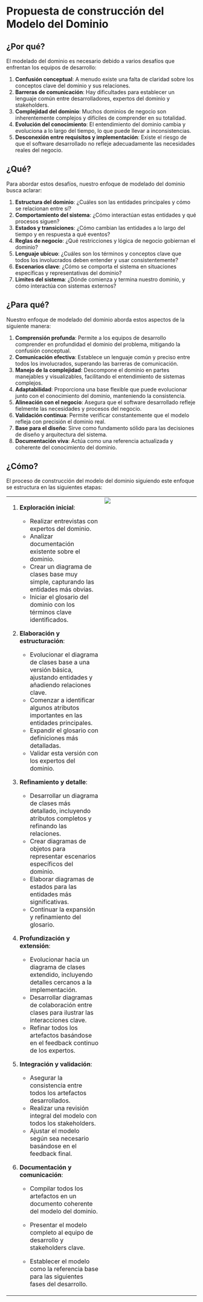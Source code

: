 # Propuesta de construcción del Modelo del Dominio

## ¿Por qué?

El modelado del dominio es necesario debido a varios desafíos que enfrentan los equipos de desarrollo:

1. **Confusión conceptual**: A menudo existe una falta de claridad sobre los conceptos clave del dominio y sus relaciones.
2. **Barreras de comunicación**: Hay dificultades para establecer un lenguaje común entre desarrolladores, expertos del dominio y stakeholders.
3. **Complejidad del dominio**: Muchos dominios de negocio son inherentemente complejos y difíciles de comprender en su totalidad.
4. **Evolución del conocimiento**: El entendimiento del dominio cambia y evoluciona a lo largo del tiempo, lo que puede llevar a inconsistencias.
5. **Desconexión entre requisitos y implementación**: Existe el riesgo de que el software desarrollado no refleje adecuadamente las necesidades reales del negocio.

## ¿Qué?

Para abordar estos desafíos, nuestro enfoque de modelado del dominio busca aclarar:

1. **Estructura del dominio**: ¿Cuáles son las entidades principales y cómo se relacionan entre sí?
2. **Comportamiento del sistema**: ¿Cómo interactúan estas entidades y qué procesos siguen?
3. **Estados y transiciones**: ¿Cómo cambian las entidades a lo largo del tiempo y en respuesta a qué eventos?
4. **Reglas de negocio**: ¿Qué restricciones y lógica de negocio gobiernan el dominio?
5. **Lenguaje ubícuo**: ¿Cuáles son los términos y conceptos clave que todos los involucrados deben entender y usar consistentemente?
6. **Escenarios clave**: ¿Cómo se comporta el sistema en situaciones específicas y representativas del dominio?
7. **Límites del sistema**: ¿Dónde comienza y termina nuestro dominio, y cómo interactúa con sistemas externos?

## ¿Para qué?

Nuestro enfoque de modelado del dominio aborda estos aspectos de la siguiente manera:

1. **Comprensión profunda**: Permite a los equipos de desarrollo comprender en profundidad el dominio del problema, mitigando la confusión conceptual.
2. **Comunicación efectiva**: Establece un lenguaje común y preciso entre todos los involucrados, superando las barreras de comunicación.
3. **Manejo de la complejidad**: Descompone el dominio en partes manejables y visualizables, facilitando el entendimiento de sistemas complejos.
4. **Adaptabilidad**: Proporciona una base flexible que puede evolucionar junto con el conocimiento del dominio, manteniendo la consistencia.
5. **Alineación con el negocio**: Asegura que el software desarrollado refleje fielmente las necesidades y procesos del negocio.
6. **Validación continua**: Permite verificar constantemente que el modelo refleja con precisión el dominio real.
7. **Base para el diseño**: Sirve como fundamento sólido para las decisiones de diseño y arquitectura del sistema.
8. **Documentación viva**: Actúa como una referencia actualizada y coherente del conocimiento del dominio.

## ¿Cómo?

El proceso de construcción del modelo del dominio siguiendo este enfoque se estructura en las siguientes etapas:

<table>
    <tr>
        <td valign=top width=50%>

1. **Exploración inicial**:
   - Realizar entrevistas con expertos del dominio.
   - Analizar documentación existente sobre el dominio.
   - Crear un diagrama de clases base muy simple, capturando las entidades más obvias.
   - Iniciar el glosario del dominio con los términos clave identificados.

2. **Elaboración y estructuración**:
   - Evolucionar el diagrama de clases base a una versión básica, ajustando entidades y añadiendo relaciones clave.
   - Comenzar a identificar algunos atributos importantes en las entidades principales.
   - Expandir el glosario con definiciones más detalladas.
   - Validar esta versión con los expertos del dominio.

3. **Refinamiento y detalle**:
   - Desarrollar un diagrama de clases más detallado, incluyendo atributos completos y refinando las relaciones.
   - Crear diagramas de objetos para representar escenarios específicos del dominio.
   - Elaborar diagramas de estados para las entidades más significativas.
   - Continuar la expansión y refinamiento del glosario.

4. **Profundización y extensión**:
   - Evolucionar hacia un diagrama de clases extendido, incluyendo detalles cercanos a la implementación.
   - Desarrollar diagramas de colaboración entre clases para ilustrar las interacciones clave.
   - Refinar todos los artefactos basándose en el feedback continuo de los expertos.

5. **Integración y validación**:
   - Asegurar la consistencia entre todos los artefactos desarrollados.
   - Realizar una revisión integral del modelo con todos los stakeholders.
   - Ajustar el modelo según sea necesario basándose en el feedback final.

6. **Documentación y comunicación**:
   - Compilar todos los artefactos en un documento coherente del modelo del dominio.
   - Presentar el modelo completo al equipo de desarrollo y stakeholders clave.
   - Establecer el modelo como la referencia base para las siguientes fases del desarrollo.

        </td>
        <td valign=top width=50%>
        
        <img src="../../../../images/modelosUML/MdD.propuestaHOWTO.svg">
        
        </td>
    </tr>
</table>



